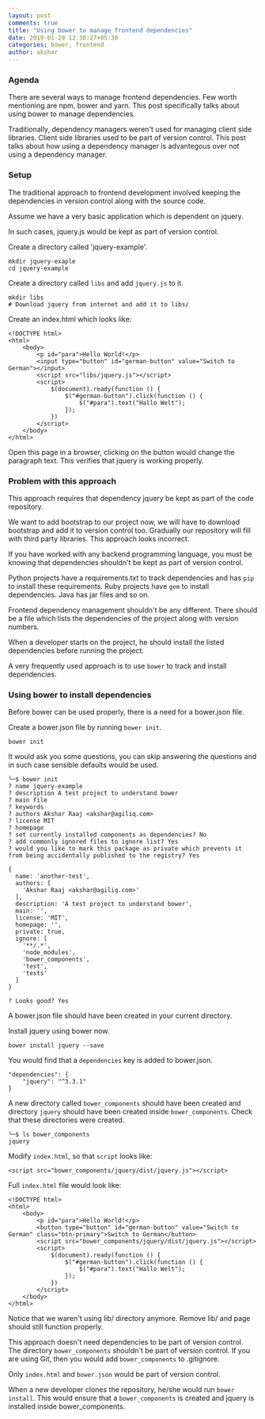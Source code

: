 ```yaml
---
layout: post
comments: true
title: "Using bower to manage frontend dependencies"
date: 2019-01-29 12:30:27+05:30
categories: bower, frontend
author: akshar
---
```


### Agenda

There are several ways to manage frontend dependencies. Few worth mentioning are npm, bower and yarn. This post specifically talks about using bower to manage dependencies.

Traditionally, dependency managers weren't used for managing client side libraries. Client side libraries used to be part of version control. This post talks about how using a dependency manager is advantegous over not using a dependency manager.

### Setup

The traditional approach to frontend development involved keeping the dependencies in version control along with the source code.

Assume we have a very basic application which is dependent on jquery.

In such cases, jquery.js would be kept as part of version control.

Create a directory called 'jquery-example'.

    mkdir jquery-exaple
    cd jquery-example

Create a directory called `libs` and add `jquery.js` to it.

    mkdir libs
    # Download jquery from internet and add it to libs/

Create an index.html which looks like:

    <!DOCTYPE html>
    <html>
        <body>
            <p id="para">Hello World!</p>
            <input type="button" id="german-button" value="Switch to German"></input>
            <script src="libs/jquery.js"></script>
            <script>
                $(document).ready(function () {
                    $("#german-button").click(function () {
                        $("#para").text("Hallo Welt");
                    });
                })
            </script>
        </body>
    </html>

Open this page in a browser, clicking on the button would change the paragraph text. This verifies that jquery is working properly.

### Problem with this approach

This approach requires that dependency jquery be kept as part of the code repository.

We want to add bootstrap to our project now, we will have to download bootstrap and add it to version control too. Gradually our repository will fill with third party libraries. This approach looks incorrect.

If you have worked with any backend programming language, you must be knowing that dependencies shouldn't be kept as part of version control.

Python projects have a requirements.txt to track dependencies and has `pip` to install these requirements. Ruby projects have `gem` to install dependencies. Java has jar files and so on.

Frontend dependency management shouldn't be any different. There should be a file which lists the dependencies of the project along with version numbers.

When a developer starts on the project, he should install the listed dependencies before running the project.

A very frequently used approach is to use `bower` to track and install dependencies.

### Using bower to install dependencies

Before bower can be used properly, there is a need for a bower.json file.

Create a bower.json file by running `bower init`.

    bower init

It would ask you some questions, you can skip answering the questions and in such case sensible defaults would be used.

    ╰─$ bower init
    ? name jquery-example
    ? description A test project to understand bower
    ? main file
    ? keywords
    ? authors Akshar Raaj <akshar@agiliq.com>
    ? license MIT
    ? homepage
    ? set currently installed components as dependencies? No
    ? add commonly ignored files to ignore list? Yes
    ? would you like to mark this package as private which prevents it from being accidentally published to the registry? Yes

    {
      name: 'another-test',
      authors: [
        'Akshar Raaj <akshar@agiliq.com>'
      ],
      description: 'A test project to understand bower',
      main: '',
      license: 'MIT',
      homepage: '',
      private: true,
      ignore: [
        '**/.*',
        'node_modules',
        'bower_components',
        'test',
        'tests'
      ]
    }

    ? Looks good? Yes

A bower.json file should have been created in your current directory.

Install jquery using bower now.

    bower install jquery --save

You would find that a `dependencies` key is added to bower.json.

    "dependencies": {
        "jquery": "^3.3.1"
    }

A new directory called `bower_components` should have been created and directory `jquery` should have been created inside `bower_components`. Check that these directories were created.

    ╰─$ ls bower_components
    jquery

Modify `index.html`, so that `script` looks like:

    <script src="bower_components/jquery/dist/jquery.js"></script>

Full `index.html` file would look like:

    <!DOCTYPE html>
    <html>
        <body>
            <p id="para">Hello World!</p>
            <button type="button" id="german-button" value="Switch to German" class="btn-primary">Switch to German</button>
            <script src="bower_components/jquery/dist/jquery.js"></script>
            <script>
                $(document).ready(function () {
                    $("#german-button").click(function () {
                        $("#para").text("Hallo Welt");
                    });
                })
            </script>
        </body>
    </html>

Notice that we waren't using lib/ directory anymore. Remove lib/ and page should still function properly.

This approach doesn't need dependencies to be part of version control. The directory `bower_components` shouldn't be part of version control. If you are using Git, then you would add `bower_components` to .gitignore.

Only `index.html` and `bower.json` would be part of version control.

When a new developer clones the repository, he/she would run `bower install`. This would ensure that a `bower_components` is created and jquery is installed inside bower_components.
